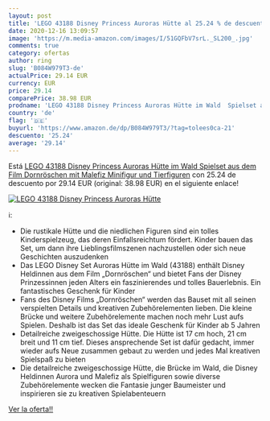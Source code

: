 ```yaml
---
layout: post
title: 'LEGO 43188 Disney Princess Auroras Hütte al 25.24 % de descuento'
date: 2020-12-16 13:09:57
image: 'https://m.media-amazon.com/images/I/51GQFbV7srL._SL200_.jpg'
comments: true
category: ofertas
author: ring
slug: 'B084W979T3-de'
actualPrice: 29.14 EUR
currency: EUR
price: 29.14
comparePrice: 38.98 EUR
prodname: 'LEGO 43188 Disney Princess Auroras Hütte im Wald  Spielset aus dem Film Dornröschen mit Malefiz Minifigur und Tierfiguren'
country: 'de'
flag: '🇩🇪'
buyurl: 'https://www.amazon.de/dp/B084W979T3/?tag=tolees0ca-21'
descuento: '25.24'
average: '29.14'
---
```


Está [LEGO 43188 Disney Princess Auroras Hütte im Wald  Spielset aus dem Film Dornröschen mit Malefiz Minifigur und Tierfiguren](https://www.amazon.de/dp/B084W979T3/?tag=tolees0ca-21) con 25.24 de descuento por 29.14 EUR (original: 38.98 EUR) en el siguiente enlace!

[![LEGO 43188 Disney Princess Auroras Hütte](https://m.media-amazon.com/images/I/51GQFbV7srL._SL200_.jpg)](https://www.amazon.de/dp/B084W979T3/?tag=tolees0ca-21)

ℹ️:

- Die rustikale Hütte und die niedlichen Figuren sind ein tolles Kinderspielzeug, das deren Einfallsreichtum fördert. Kinder bauen das Set, um dann ihre Lieblingsfilmszenen nachzustellen oder sich neue Geschichten auszudenken
- Das LEGO Disney Set Auroras Hütte im Wald (43188) enthält Disney Heldinnen aus dem Film „Dornröschen“ und bietet Fans der Disney Prinzessinnen jeden Alters ein faszinierendes und tolles Bauerlebnis. Ein fantastisches Geschenk für Kinder
- Fans des Disney Films „Dornröschen“ werden das Bauset mit all seinen verspielten Details und kreativen Zubehörelementen lieben. Die kleine Brücke und weitere Zubehörelemente machen noch mehr Lust aufs Spielen. Deshalb ist das Set das ideale Geschenk für Kinder ab 5 Jahren
- Detailreiche zweigeschossige Hütte. Die Hütte ist 17 cm hoch, 21 cm breit und 11 cm tief. Dieses ansprechende Set ist dafür gedacht, immer wieder aufs Neue zusammen gebaut zu werden und jedes Mal kreativen Spielspaß zu bieten
- Die detailreiche zweigeschossige Hütte, die Brücke im Wald, die Disney Heldinnen Aurora und Malefiz als Spielfiguren sowie diverse Zubehörelemente wecken die Fantasie junger Baumeister und inspirieren sie zu kreativen Spielabenteuern

[Ver la oferta!!](https://www.amazon.de/dp/B084W979T3/?tag=tolees0ca-21)
